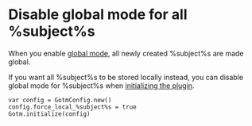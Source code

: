 # Disable global mode for all %subject%s

When you enable [global mode](/src/docs/gdgotm.md#global-mode-for-online-or-multi-player-games), all newly created %subject%s are made global.

<gdscript>

If you want all %subject%s to be stored locally instead, you can disable global mode for %subject%s when [initializing the plugin](/src/docs/gdgotm.md#initialize).

```gdscript
var config = GotmConfig.new()
config.force_local_%subject%s = true
Gotm.initialize(config)
```

</gdscript>
